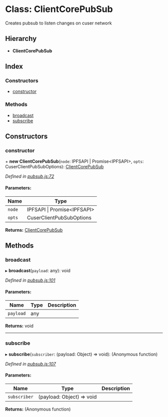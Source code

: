 # Class: ClientCorePubSub

Creates pubsub to listen changes on cuser network

## Hierarchy

* **ClientCorePubSub**

## Index

### Constructors

* [constructor](docs/classes/clientcorepubsub.md#constructor)

### Methods

* [broadcast](docs/classes/clientcorepubsub.md#broadcast)
* [subscribe](docs/classes/clientcorepubsub.md#subscribe)

## Constructors

### constructor

\+ **new ClientCorePubSub**(`node`: IPFSAPI \| Promise<IPFSAPI\>, `opts`: CuserClientPubSubOptions): [ClientCorePubSub](docs/classes/clientcorepubsub.md)

*Defined in [pubsub.js:72](https://github.com/rubeniskov/cuser/blob/8b8610c/packages/core/pubsub.js#L72)*

#### Parameters:

Name | Type |
------ | ------ |
`node` | IPFSAPI \| Promise<IPFSAPI\> |
`opts` | CuserClientPubSubOptions |

**Returns:** [ClientCorePubSub](docs/classes/clientcorepubsub.md)

## Methods

### broadcast

▸ **broadcast**(`payload`: any): void

*Defined in [pubsub.js:101](https://github.com/rubeniskov/cuser/blob/8b8610c/packages/core/pubsub.js#L101)*

#### Parameters:

Name | Type | Description |
------ | ------ | ------ |
`payload` | any |   |

**Returns:** void

___

### subscribe

▸ **subscribe**(`subscriber`: (payload: Object) => void): (Anonymous function)

*Defined in [pubsub.js:107](https://github.com/rubeniskov/cuser/blob/8b8610c/packages/core/pubsub.js#L107)*

#### Parameters:

Name | Type | Description |
------ | ------ | ------ |
`subscriber` | (payload: Object) => void |   |

**Returns:** (Anonymous function)

